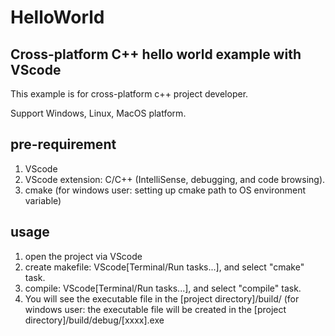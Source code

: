 # HelloWorld
## Cross-platform C++ hello world example with VScode

This example is for cross-platform c++ project developer.

Support Windows, Linux, MacOS platform.

## pre-requirement
1. VScode
2. VScode extension: C/C++ (IntelliSense, debugging, and code browsing).
3. cmake (for windows user: setting up cmake path to OS environment variable)

## usage
1. open the project via VScode
2. create makefile: VScode[Terminal/Run tasks...], and select "cmake" task.
3. compile: VScode[Terminal/Run tasks...], and select "compile" task.
4. You will see the executable file in the [project directory]/build/
(for windows user: the executable file will be created in the [project directory]/build/debug/[xxxx].exe
